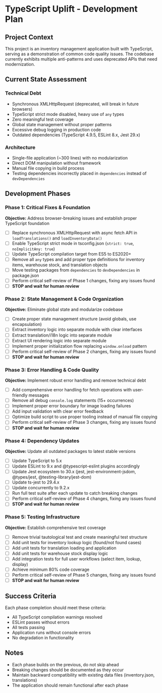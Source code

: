 # TypeScript Uplift - Development Plan

## Project Context

This project is an inventory management application built with TypeScript, serving as a demonstration of common code quality issues. The codebase currently exhibits multiple anti-patterns and uses deprecated APIs that need modernization.

## Current State Assessment

### Technical Debt
- Synchronous XMLHttpRequest (deprecated, will break in future browsers)
- TypeScript strict mode disabled, heavy use of `any` types
- Zero meaningful test coverage
- Global state management without proper patterns
- Excessive debug logging in production code
- Outdated dependencies (TypeScript 4.9.5, ESLint 8.x, Jest 29.x)

### Architecture
- Single-file application (~300 lines) with no modularization
- Direct DOM manipulation without framework
- Manual file copying in build process
- Testing dependencies incorrectly placed in `dependencies` instead of `devDependencies`

## Development Phases

### Phase 1: Critical Fixes & Foundation

**Objective:** Address browser-breaking issues and establish proper TypeScript foundation

- [ ] Replace synchronous XMLHttpRequest with async fetch API in `loadTranslations()` and `loadInventoryData()`
- [ ] Enable TypeScript strict mode in tsconfig.json (`strict: true`, `noImplicitAny: true`)
- [ ] Update TypeScript compilation target from ES5 to ES2020+
- [ ] Remove all `any` types and add proper type definitions for inventory items, warehouse stock, and translation objects
- [ ] Move testing packages from `dependencies` to `devDependencies` in package.json
- [ ] Perform critical self-review of Phase 1 changes, fixing any issues found
- [ ] **STOP and wait for human review**

### Phase 2: State Management & Code Organization

**Objective:** Eliminate global state and modularize codebase

- [ ] Create proper state management structure (avoid globals, use encapsulation)
- [ ] Extract inventory logic into separate module with clear interfaces
- [ ] Extract translation/i18n logic into separate module
- [ ] Extract UI rendering logic into separate module
- [ ] Implement proper initialization flow replacing `window.onload` pattern
- [ ] Perform critical self-review of Phase 2 changes, fixing any issues found
- [ ] **STOP and wait for human review**

### Phase 3: Error Handling & Code Quality

**Objective:** Implement robust error handling and remove technical debt

- [ ] Add comprehensive error handling for fetch operations with user-friendly messages
- [ ] Remove all debug `console.log` statements (15+ occurrences)
- [ ] Implement proper error boundary for image loading failures
- [ ] Add input validation with clear error feedback
- [ ] Optimize build script to use proper tooling instead of manual file copying
- [ ] Perform critical self-review of Phase 3 changes, fixing any issues found
- [ ] **STOP and wait for human review**

### Phase 4: Dependency Updates

**Objective:** Update all outdated packages to latest stable versions

- [ ] Update TypeScript to 5.x
- [ ] Update ESLint to 9.x and @typescript-eslint plugins accordingly
- [ ] Update Jest ecosystem to 30.x (jest, jest-environment-jsdom, @types/jest, @testing-library/jest-dom)
- [ ] Update ts-jest to 29.4.x
- [ ] Update concurrently to 9.2.x
- [ ] Run full test suite after each update to catch breaking changes
- [ ] Perform critical self-review of Phase 4 changes, fixing any issues found
- [ ] **STOP and wait for human review**

### Phase 5: Testing Infrastructure

**Objective:** Establish comprehensive test coverage

- [ ] Remove trivial tautological test and create meaningful test structure
- [ ] Add unit tests for inventory lookup logic (found/not found cases)
- [ ] Add unit tests for translation loading and application
- [ ] Add unit tests for warehouse stock display logic
- [ ] Add integration tests for full user workflows (select item, lookup, display)
- [ ] Achieve minimum 80% code coverage
- [ ] Perform critical self-review of Phase 5 changes, fixing any issues found
- [ ] **STOP and wait for human review**

## Success Criteria

Each phase completion should meet these criteria:
- All TypeScript compilation warnings resolved
- ESLint passes without errors
- All tests passing
- Application runs without console errors
- No degradation in functionality

## Notes

- Each phase builds on the previous, do not skip ahead
- Breaking changes should be documented as they occur
- Maintain backward compatibility with existing data files (inventory.json, translations)
- The application should remain functional after each phase
